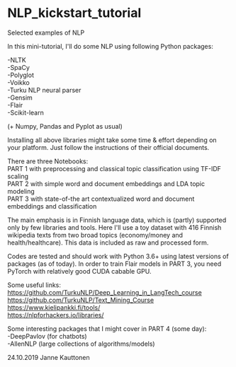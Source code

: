 # NLP_kickstart_tutorial
Selected examples of NLP

In this mini-tutorial, I'll do some NLP using following Python packages:

-NLTK  
-SpaCy  
-Polyglot  
-Voikko  
-Turku NLP neural parser  
-Gensim  
-Flair  
-Scikit-learn  

(+ Numpy, Pandas and Pyplot as usual)

Installing all above libraries might take some time & effort depending on your platform. Just follow the instructions of their official documents.

There are three Notebooks:  
 PART 1 with preprocessing and classical topic classification using TF-IDF scaling  
 PART 2 with simple word and document embeddings and LDA topic modeling  
 PART 3 with state-of-the art contextualized word and document embeddings and classification  

The main emphasis is in Finnish language data, which is (partly) supported only by few libraries and tools. Here I'll use a toy dataset with 416 Finnish wikipedia texts from two broad topics (economy/money and health/healthcare). This data is included as raw and processed form.

Codes are tested and should work with Python 3.6+ using latest versions of packages (as of today). In order to train Flair models in PART 3, you need PyTorch with relatively good CUDA cabable GPU.

Some useful links:  
https://github.com/TurkuNLP/Deep_Learning_in_LangTech_course  
https://github.com/TurkuNLP/Text_Mining_Course  
https://www.kielipankki.fi/tools/  
https://nlpforhackers.io/libraries/  

Some interesting packages that I might cover in PART 4 (some day):  
-DeepPavlov (for chatbots)  
-AllenNLP (large collections of algorithms/models)  


24.10.2019 Janne Kauttonen
